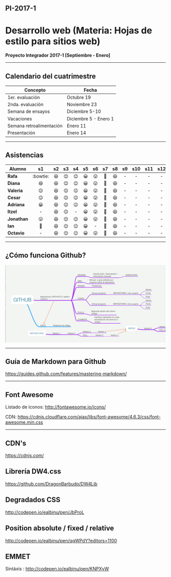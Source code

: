 ## PI-2017-1

# Desarrollo web (Materia: Hojas de estilo para sitios web)

**Proyecto Integrador 2017-1 [Septiembre - Enero]**

---

## Calendario del cuatrimestre 

| Concepto                 | Fecha                 |
| ------------------------ | --------------------- |
| 1er. evaluación          | Octubre 19            |
| 2nda. evaluación         | Noviembre 23          |
| Semana de ensayos        | Diciembre 5-10        |
| Vacaciones               | Diciembre 5 - Enero 1 |
| Semana retroalimentación | Enero 11              |
| Presentación             | Enero 14              |

---

## Asistencias

| Alumno       |         s1         |     s2     |     s3     |   s4   |  s5  |         s6         |     s7      |     s8     |  s9  | s10  | s11  | s12  | s13  | s14  | s15  |
| ------------ | :----------------: | :--------: | :--------: | :----: | :--: | :----------------: | :---------: | :--------: | :--: | :--: | :--: | :--: | :--: | :--: | :--: |
| **Rafa**     |      :bowtie:      | :laughing: | :relieved: | :wink: |  😀  | :stuck_out_tongue: | :grimacing: | :laughing: |  -   |  -   |  -   |  -   |  -   |  -   |  -   |
| **Diana**    |     :laughing:     | :laughing: | :relieved: | :wink: |  😀  | :stuck_out_tongue: | :grimacing: | :laughing: |  -   |  -   |  -   |  -   |  -   |  -   |  -   |
| **Valeria**  |     :relieved:     | :laughing: | :relieved: | :wink: |  😀  | :stuck_out_tongue: | :grimacing: | :laughing: |  -   |  -   |  -   |  -   |  -   |  -   |  -   |
| **Cesar**    |       :wink:       | :laughing: | :relieved: | :wink: |  😀  | :stuck_out_tongue: | :grimacing: | :laughing: |  -   |  -   |  -   |  -   |  -   |  -   |  -   |
| **Adriana**  |         😀         | :laughing: | :relieved: | :wink: |  😀  | :stuck_out_tongue: | :grimacing: | :laughing: |  -   |  -   |  -   |  -   |  -   |  -   |  -   |
| **Itzel**    |         -          | :laughing: | :relieved: |   -    |  😀  | :stuck_out_tongue: | :grimacing: | :laughing: |  -   |  -   |  -   |  -   |  -   |  -   |  -   |
| **Jonathan** | :stuck_out_tongue: | :laughing: | :relieved: | :wink: |  😀  | :stuck_out_tongue: | :grimacing: | :laughing: |  -   |  -   |  -   |  -   |  -   |  -   |  -   |
| **Ian**      |    :grimacing:     | :laughing: | :relieved: | :wink: |  😀  |         -          | :grimacing: | :laughing: |  -   |  -   |  -   |  -   |  -   |  -   |  -   |
| **Octavio**  |         -          | :laughing: | :relieved: | :wink: |  😀  | :stuck_out_tongue: | :grimacing: | :laughing: |  -   |  -   |  -   |  -   |  -   |  -   |  -   |

---

## ¿Cómo funciona Github?

![¿Cómo funciona Github?](Mapa_github.png)

---

## Guía de Markdown para Github

<https://guides.github.com/features/mastering-markdown/>

---

## Font Awesome

Listado de iconos: <http://fontawesome.io/icons/>

CDN: <https://cdnjs.cloudflare.com/ajax/libs/font-awesome/4.6.3/css/font-awesome.min.css>

---

## CDN's

<https://cdnjs.com/>

## Librería DW4.css

<https://github.com/DragonBarbudo/DW4Lib>

## Degradados CSS

<http://codepen.io/ealbinu/pen/JbProL>

## Position absolute / fixed / relative

<http://codepen.io/ealbinu/pen/qqWPdY?editors=1100>

## EMMET

Sintáxis : <http://codepen.io/ealbinu/pen/KNPXyW>